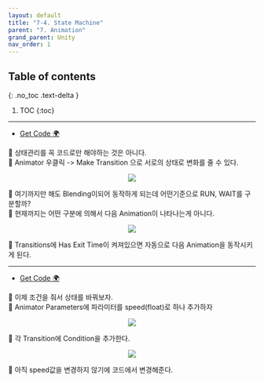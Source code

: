 ```yaml
---
layout: default
title: "7-4. State Machine"
parent: "7. Animation"
grand_parent: Unity
nav_order: 1
---
```


## Table of contents
{: .no_toc .text-delta }

1. TOC
{:toc}

---

* [Get Code 🌍](https://github.com/EasyCoding-7/unity_tutorials/tree/7.4.1)

👑 상태관리를 꼭 코드로만 해야하는 것은 아니다.<br>
👑 Animator 우클릭 -> Make Transition 으로 서로의 상태로 변화를 줄 수 있다.

<p align="center">
  <img src="https://taehyungs-programming-blog.github.io/blog/assets/images/csharp/unity/unity-7-4-1.png"/>
</p>

👑 여기까지만 해도 Blending이되어 동작하게 되는데 어떤기준으로 RUN, WAIT를 구분할까?<br>
👑 현재까지는 어떤 구분에 의해서 다음 Animation이 나타나는게 아니다.

<p align="center">
  <img src="https://taehyungs-programming-blog.github.io/blog/assets/images/csharp/unity/unity-7-4-2.png"/>
</p>

👑 Transitions에 Has Exit Time이 켜져있으면 자동으로 다음 Animation을 동작시키게 된다.

---

* [Get Code 🌍](https://github.com/EasyCoding-7/unity_tutorials/tree/7.4.2)

👑 이제 조건을 줘서 상태를 바꿔보자.<br>
👑 Animator Parameters에 파라미터를 speed(float)로 하나 추가하자

<p align="center">
  <img src="https://taehyungs-programming-blog.github.io/blog/assets/images/csharp/unity/unity-7-4-3.png"/>
</p>

👑 각 Transition에 Condition을 추가한다.

<p align="center">
  <img src="https://taehyungs-programming-blog.github.io/blog/assets/images/csharp/unity/unity-7-4-4.png"/>
</p>

👑 아직 speed값을 변경하지 않기에 코드에서 변경해준다.